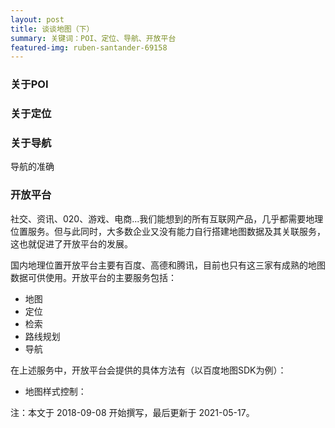 ```yaml
---
layout: post
title: 谈谈地图（下）
summary: 关键词：POI、定位、导航、开放平台
featured-img: ruben-santander-69158
---
```



### 关于POI

### 关于定位

### 关于导航

导航的准确


### 开放平台

社交、资讯、020、游戏、电商...我们能想到的所有互联网产品，几乎都需要地理位置服务。但与此同时，大多数企业又没有能力自行搭建地图数据及其关联服务，这也就促进了开放平台的发展。

国内地理位置开放平台主要有百度、高德和腾讯，目前也只有这三家有成熟的地图数据可供使用。开放平台的主要服务包括：
* 地图
* 定位
* 检索
* 路线规划
* 导航

在上述服务中，开放平台会提供的具体方法有（以百度地图SDK为例）：
* 地图样式控制：




注：本文于 2018-09-08 开始撰写，最后更新于 2021-05-17。
